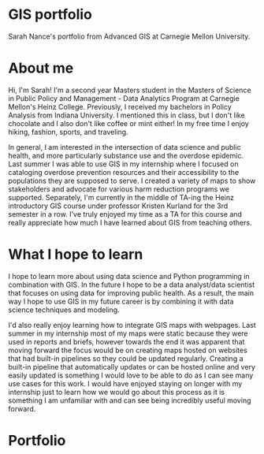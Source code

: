 # GIS portfolio
Sarah Nance's portfolio from Advanced GIS at Carnegie Mellon University.

# About me
Hi, I'm Sarah! I'm a second year Masters student in the Masters of Science in Public Policy and Management - Data Analytics Program at Carnegie Mellon's Heinz College. Previously, I received my bachelors in Policy Analysis from Indiana University. I mentioned this in class, but I don't like chocolate and I also don't like coffee or mint either! In my free time I enjoy hiking, fashion, sports, and traveling.

In general, I am interested in the intersection of data science and public health, and more particularly substance use and the overdose epidemic. Last summer I was able to use GIS in my internship where I focused on cataloging overdose prevention resources and their accessibility to the populations they are supposed to serve. I created a variety of maps to show stakeholders and advocate for various harm reduction programs we supported. Separately, I'm currently in the middle of TA-ing the Heinz introductory GIS course under professor Kristen Kurland for the 3rd semester in a row. I've truly enjoyed my time as a TA for this course and really appreciate how much I have learned about GIS from teaching others. 

# What I hope to learn
I hope to learn more about using data science and Python programming in combination with GIS. In the future I hope to be a data analyst/data scientist that focuses on using data for improving public health. As a result, the main way I hope to use GIS in my future career is by combining it with data science techniques and modeling.  

I'd also really enjoy learning how to integrate GIS maps with webpages. Last summer in my internship most of my maps were static because they were used in reports and briefs, however towards the end it was apparent that moving forward the focus would be on creating maps hosted on websites that had built-in pipelines so they could be updated regularly. Creating a built-in pipeline that automatically updates or can be hosted online and very easily updated is something I would love to be able to do as I can see many use cases for this work. I would have enjoyed staying on longer with my internship just to learn how we would go about this process as it is something I am unfamiliar with and can see being incredibly useful moving forward.  

# Portfolio
